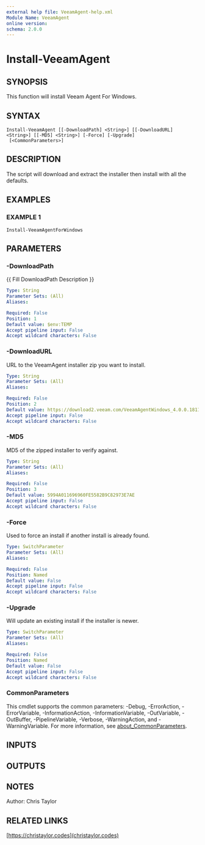 ```yaml
---
external help file: VeeamAgent-help.xml
Module Name: VeeamAgent
online version:
schema: 2.0.0
---
```


# Install-VeeamAgent

## SYNOPSIS
This function will install Veeam Agent For Windows.

## SYNTAX

```
Install-VeeamAgent [[-DownloadPath] <String>] [[-DownloadURL] <String>] [[-MD5] <String>] [-Force] [-Upgrade]
 [<CommonParameters>]
```

## DESCRIPTION
The script will download and extract the installer then install with all the defaults.

## EXAMPLES

### EXAMPLE 1
```
Install-VeeamAgentForWindows
```

## PARAMETERS

### -DownloadPath
{{ Fill DownloadPath Description }}

```yaml
Type: String
Parameter Sets: (All)
Aliases:

Required: False
Position: 1
Default value: $env:TEMP
Accept pipeline input: False
Accept wildcard characters: False
```

### -DownloadURL
URL to the VeeamAgent installer zip you want to install.

```yaml
Type: String
Parameter Sets: (All)
Aliases:

Required: False
Position: 2
Default value: https://download2.veeam.com/VeeamAgentWindows_4.0.0.1811.zip
Accept pipeline input: False
Accept wildcard characters: False
```

### -MD5
MD5 of the zipped installer to verify against.

```yaml
Type: String
Parameter Sets: (All)
Aliases:

Required: False
Position: 3
Default value: 5994A011696960FE5582B9C82973E7AE
Accept pipeline input: False
Accept wildcard characters: False
```

### -Force
Used to force an install if another install is already found.

```yaml
Type: SwitchParameter
Parameter Sets: (All)
Aliases:

Required: False
Position: Named
Default value: False
Accept pipeline input: False
Accept wildcard characters: False
```

### -Upgrade
Will update an existing install if the installer is newer.

```yaml
Type: SwitchParameter
Parameter Sets: (All)
Aliases:

Required: False
Position: Named
Default value: False
Accept pipeline input: False
Accept wildcard characters: False
```

### CommonParameters
This cmdlet supports the common parameters: -Debug, -ErrorAction, -ErrorVariable, -InformationAction, -InformationVariable, -OutVariable, -OutBuffer, -PipelineVariable, -Verbose, -WarningAction, and -WarningVariable. For more information, see [about_CommonParameters](http://go.microsoft.com/fwlink/?LinkID=113216).

## INPUTS

## OUTPUTS

## NOTES
Author: Chris Taylor

## RELATED LINKS

[https://christaylor.codes](christaylor.codes)